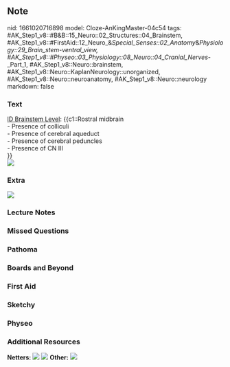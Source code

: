 ## Note
nid: 1661020716898
model: Cloze-AnKingMaster-04c54
tags: #AK_Step1_v8::#B&B::15_Neuro::02_Structures::04_Brainstem, #AK_Step1_v8::#FirstAid::12_Neuro_&_Special_Senses::02_Anatomy_&_Physiology::29_Brain_stem_-_ventral_view, #AK_Step1_v8::#Physeo::03_Physiology::08_Neuro::04_Cranial_Nerves_-_Part_1, #AK_Step1_v8::Neuro::brainstem, #AK_Step1_v8::Neuro::KaplanNeurology::unorganized, #AK_Step1_v8::Neuro::neuroanatomy, #AK_Step1_v8::Neuro::neurology
markdown: false

### Text
<div>
  <u>ID Brainstem Level</u>: {{c1::Rostral midbrain
</div>
<div>
  - Presence of colliculi
</div>
<div>
  - Presence of cerebral aqueduct
</div>
<div>
  - Presence of cerebral peduncles
</div>
<div>
  - Presence of CN III
</div>}}
<div><img src="paste-20731807138086.jpg"></div>

### Extra
<img src="paste-157698314207772.jpg" draggable="false">

### Lecture Notes


### Missed Questions


### Pathoma


### Boards and Beyond


### First Aid


### Sketchy


### Physeo


### Additional Resources
<b>Netters:</b> <img src="tmpQOHylB.png"> <img src="tmp2LlkJH.png">
<b>Other:</b> <img src="tmpa99XrX.png">
